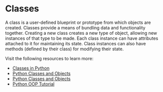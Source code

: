 # Classes

A class is a user-defined blueprint or prototype from which objects are created. Classes provide a means of bundling data and functionality together. Creating a new class creates a new type of object, allowing new instances of that type to be made. Each class instance can have attributes attached to it for maintaining its state. Class instances can also have methods (defined by their class) for modifying their state.

Visit the following resources to learn more:

- [Classes in Python](https://docs.python.org/3/tutorial/classes.html)
- [Python Classes and Objects](https://www.geeksforgeeks.org/python-classes-and-objects/)
- [Python Classes and Objects](https://www.w3schools.com/python/python_classes.asp)
- [Python OOP Tutorial](https://www.youtube.com/watch?v=zda-z5jzlym&list=pl-osie80tetsqhiuoqkhwlxsibidseytc)
